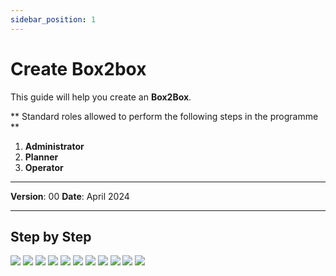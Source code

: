 ```yaml
---
sidebar_position: 1
---
```


# Create Box2box

This guide will help you create an **Box2Box**.

** Standard roles allowed to perform the following steps in the programme **

1.	**Administrator**
2.	**Planner**
3.	**Operator**

------------

**Version**: 00
**Date**: April 2024

------------
## **Step by Step**

![](/img/8.Box2Box/Box2Box-create01.png)
![](/img/8.Box2Box/Box2Box-create02.png)
![](/img/8.Box2Box/Box2Box-create03.png)
![](/img/8.Box2Box/Box2Box-create04.png)
![](/img/8.Box2Box/Box2Box-create05.png)
![](/img/8.Box2Box/Box2Box-create06.png)
![](/img/8.Box2Box/Box2Box-create07.png)
![](/img/8.Box2Box/Box2Box-create08.png)
![](/img/8.Box2Box/Box2Box-create09.png)
![](/img/8.Box2Box/Box2Box-create10.png)
![](/img/8.Box2Box/Box2Box-create11.png)
